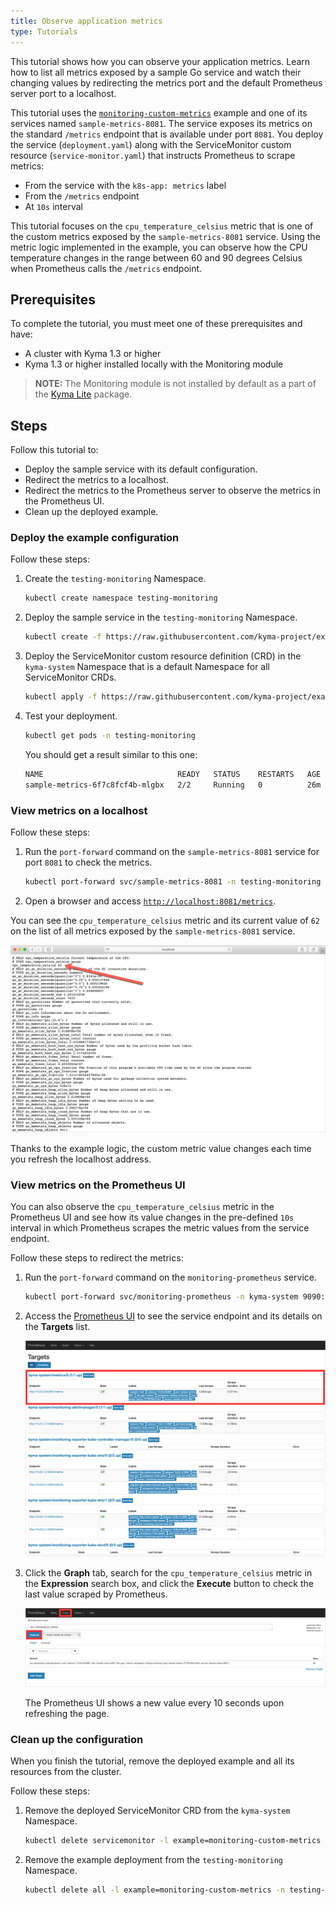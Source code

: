 ```yaml
---
title: Observe application metrics
type: Tutorials
---
```


This tutorial shows how you can observe your application metrics. Learn how to list all metrics exposed by a sample Go service and watch their changing values by redirecting the metrics port and the default Prometheus server port to a localhost.

This tutorial uses the [`monitoring-custom-metrics`](https://github.com/kyma-project/examples/tree/master/monitoring-custom-metrics) example and one of its services named `sample-metrics-8081`. The service exposes its metrics on the standard `/metrics` endpoint that is available under port `8081`. You deploy the service (`deployment.yaml`) along with the ServiceMonitor custom resource (`service-monitor.yaml`) that instructs Prometheus to scrape metrics:

- From the service with the `k8s-app: metrics` label
- From the `/metrics` endpoint
- At `10s` interval

This tutorial focuses on the `cpu_temperature_celsius` metric that is one of the custom metrics exposed by the `sample-metrics-8081` service. Using the metric logic implemented in the example, you can observe how the CPU temperature changes in the range between 60 and 90 degrees Celsius when Prometheus calls the `/metrics` endpoint.

## Prerequisites

To complete the tutorial, you must meet one of these prerequisites and have:

- A cluster with Kyma 1.3 or higher
- Kyma 1.3 or higher installed locally with the Monitoring module

> **NOTE:** The Monitoring module is not installed by default as a part of the [Kyma Lite](/root/kyma/#installation-overview) package.

## Steps

Follow this tutorial to:

- Deploy the sample service with its default configuration.
- Redirect the metrics to a localhost.
- Redirect the metrics to the Prometheus server to observe the metrics in the Prometheus UI.
- Clean up the deployed example.

### Deploy the example configuration

Follow these steps:

1. Create the `testing-monitoring` Namespace.

   ```bash
   kubectl create namespace testing-monitoring
   ```

2. Deploy the sample service in the `testing-monitoring` Namespace.

   ```bash
   kubectl create -f https://raw.githubusercontent.com/kyma-project/examples/master/monitoring-custom-metrics/deployment/deployment.yaml --namespace=testing-monitoring
   ```

3. Deploy the ServiceMonitor custom resource definition (CRD) in the `kyma-system` Namespace that is a default Namespace for all ServiceMonitor CRDs.

   ```bash
   kubectl apply -f https://raw.githubusercontent.com/kyma-project/examples/master/monitoring-custom-metrics/deployment/service-monitor.yaml
   ```

4. Test your deployment.

   ```bash
   kubectl get pods -n testing-monitoring
   ```

   You should get a result similar to this one:

   ```bash
   NAME                              READY   STATUS    RESTARTS   AGE
   sample-metrics-6f7c8fcf4b-mlgbx   2/2     Running   0          26m
   ```

### View metrics on a localhost

Follow these steps:

1. Run the `port-forward` command on the `sample-metrics-8081` service for port `8081` to check the metrics.

   ```bash
   kubectl port-forward svc/sample-metrics-8081 -n testing-monitoring 8081:8081
   ```

2. Open a browser and access [`http://localhost:8081/metrics`](http://localhost:8081/metrics).

You can see the `cpu_temperature_celsius` metric and its current value of `62` on the list of all metrics exposed by the `sample-metrics-8081` service.

![metrics on port 8081](./assets/sample-metrics-2.png)

Thanks to the example logic, the custom metric value changes each time you refresh the localhost address.

### View metrics on the Prometheus UI

You can also observe the `cpu_temperature_celsius` metric in the Prometheus UI and see how its value changes in the pre-defined `10s` interval in which Prometheus scrapes the metric values from the service endpoint.

Follow these steps to redirect the metrics:

1. Run the `port-forward` command on the `monitoring-prometheus` service.

   ```bash
   kubectl port-forward svc/monitoring-prometheus -n kyma-system 9090:9090
   ```

2. Access the [Prometheus UI](http://localhost:9090/targets#job-sample-metrics-8081) to see the service endpoint and its details on the **Targets** list.

   ![Prometheus Dashboard](./assets/pm-dashboard-1.png)

3. Click the **Graph** tab, search for the `cpu_temperature_celsius` metric in the **Expression** search box, and click the **Execute** button to check the last value scraped by Prometheus.

   ![Prometheus Dashboard](./assets/pm-dashboard-2.png)

   The Prometheus UI shows a new value every 10 seconds upon refreshing the page.

### Clean up the configuration

When you finish the tutorial, remove the deployed example and all its resources from the cluster.

Follow these steps:

1. Remove the deployed ServiceMonitor CRD from the `kyma-system` Namespace.

    ```bash
    kubectl delete servicemonitor -l example=monitoring-custom-metrics -n kyma-system
    ```

2. Remove the example deployment from the `testing-monitoring` Namespace.

    ```bash
    kubectl delete all -l example=monitoring-custom-metrics -n testing-monitoring
    ```
